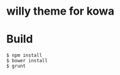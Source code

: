 willy theme for kowa
=====================

# Build

    $ npm install
    $ bower install
    $ grunt
